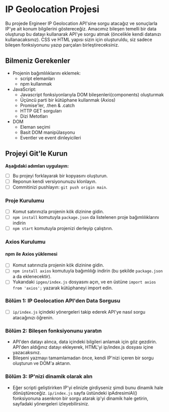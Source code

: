 # IP Geolocation Projesi

Bu projede Ergineer IP Geolocation API'sine sorgu atacağız ve sonuçlarla IP'ye ait konum bilgilerini göstereceğiz. Amacımız bileşen temelli bir data oluşturup bu datayı kullanarak API'ye sorgu atmak (öncelikle kendi datanızı kullanacaksınız). CSS ve HTML yapısı sizin için oluşturuldu, siz sadece bileşen fonksiyonunu yazıp parçaları birleştireceksiniz.

## Bilmeniz Gerekenler

- Projenin bağımlılıklarını eklemek:
  - script elemanları
  - npm kullanmak
- JavaScript:
  - Javascript fonksiyonlarıyla DOM bileşenleri(components) oluşturmak
  - Üçüncü parti bir kütüphane kullanmak (Axios)
  - Promise'ler, .then & .catch
  - HTTP GET sorguları
  - Dizi Metotları
- DOM
  - Eleman seçimi
  - Basit DOM manipülasyonu
  - Eventler ve event dinleyicileri

## Projeyi Git'le Kurun

**Aşağıdaki adımları uygulayın:**

- [ ] Bu projeyi forklayarak bir kopyasını oluşturun.
- [ ] Reponun kendi versiyonunuzu klonlayın.
- [ ] Commitinizi pushlayın: `git push origin main`.

### Proje Kurulumu

- [ ] Komut satırınızla projenin kök dizinine gidin.
- [ ] `npm install` komutuyla `package.json` da listelenen proje bağımlılıklarını indirin
- [ ] `npm start` komutuyla projenizi derleyip çalıştırın.

### Axios Kurulumu

#### npm ile Axios yüklemesi

- [ ] Komut satırınızla projenin kök dizinine gidin.
- [ ] `npm install axios` komutuyla bağımlılığı indirin (bu şekilde `package.json` a da eklenecektir).
- [ ] Yukarıdaki `ipgeo/index.js` dosyasını açın, ve en üstüne `import axios from 'axios';` yazarak kütüphaneyi import edin.

### Bölüm 1: IP Geolocation API'den Data Sorgusu

- [ ] `ip/index.js` içindeki yönergeleri takip ederek API'ye nasıl sorgu atacağınızı öğrenin.

### Bölüm 2: Bileşen fonksiyonunu yaratın

- API'den datayı alınca, data içindeki bilgileri anlamak için göz gezdirin. API'den aldığınız datayı ekleyerek, HTML'yi ip/index.js dosyası içine yazacaksınız.
- Bileşeni yazmayı tamamlamadan önce, kendi IP'nizi içeren bir sorgu oluşturun ve DOM'a aktarın.

### Bölüm 3: IP'nizi dinamik olarak alın

- Eğer scripti geliştirirken IP'yi elinizle girdiyseniz şimdi bunu dinamik hale dönüştüreceğiz. `ip/index.js` sayfa üstündeki ipAdresimiAl() fonksiyonuna asenkron bir sorgu atarak ip'yi dinamik hale getirin, sayfadaki yönergeleri izleyebilirsiniz.
